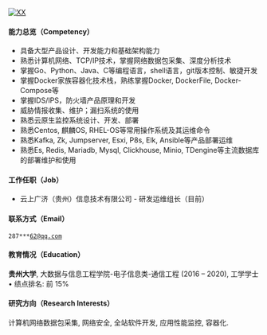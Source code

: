 [![XX](https://img.shields.io/badge/Xyu.io-github-blue?logo=github)](https://github.com/xyu-io)

#### 能力总览（Competency）
+ 具备大型产品设计、开发能力和基础架构能力         
+ 熟悉计算机网络、TCP/IP技术，掌握网络数据包采集、深度分析技术
+ 掌握Go、Python、Java、C等编程语言，shell语言，git版本控制、敏捷开发
+ 掌握Docker家族容器化技术栈，熟练掌握Docker, DockerFile, Docker-Compose等
+ 掌握IDS/IPS，防火墙产品原理和开发
+ 威胁情报收集、维护；漏扫系统的使用
+ 熟悉云原生监控系统设计、开发、部署
+ 熟悉Centos, 麒麟OS, RHEL-OS等常用操作系统及其运维命令
+ 熟悉Kafka, Zk, Jumpserver, Esxi, P8s, Elk, Ansible等产品部署运维
+ 熟悉Es, Redis, Mariadb, Mysql, Clickhouse, Minio, TDengine等主流数据库的部署维护和使用

#### 工作任职（Job）
+ 云上广济（贵州）信息技术有限公司 - 研发运维组长（目前）

#### 联系方式（Email）  
<code>287***62@qq.com</code> 

#### 教育情况（Education）  
**贵州大学**, 大数据与信息工程学院-电子信息类-通信工程 (2016 – 2020), 工学学士 
• 绩点排名: 前 15%

#### 研究方向（Research Interests）  
计算机网络数据包采集, 网络安全, 全站软件开发, 应用性能监控, 容器化.